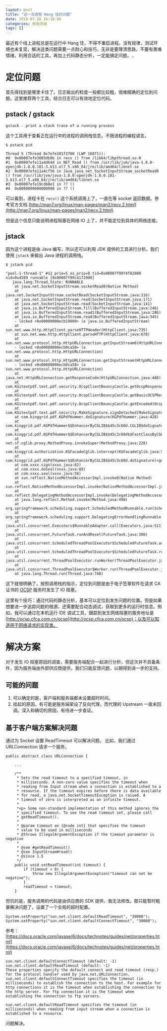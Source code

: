```yaml
---
layout: post
title: "记一次进程 Hang 住的问题"
date: 2019-07-28 16:19:00
categories: 经验总结
tags: []
---
```


最近有个线上进程总是在运行中 Hang 住，不得不重启进程。没有规律，测试环境也未复现，解决这类问题需要一点耐心和技巧，无非是要理清思路，不要有畏难情绪，利用合适的工具，再加上代码静态分析，一定能搞定问题。..

<!-- more -->

# 定位问题

首先得找到是哪里卡住了。日志输出的粒度一般都比较粗，很难精确的定位到问题。这里推荐两个工具，结合日志可以有效地定位代码。

## pstack / gstack

`gstack - print a stack trace of a running process`

这个工具用于查看正在运行中的进程的调用栈信息，不限进程的编程语言。

```
$ pstack pid

Thread 5 (Thread 0x7efe181f3700 (LWP 16871)):
#0  0x00007efe3085db8b in recv () from /lib64/libpthread.so.0
#1  0x00007efe11a4d64d in NET_Read () from /usr/lib/jvm/java-1.8.0-openjdk-1.8.0.181-3.b13.el7_5.x86_64/jre/lib/amd64/libnet.so
#2  0x00007efe11a4cf56 in Java_java_net_SocketInputStream_socketRead0 () from /usr/lib/jvm/java-1.8.0-openjdk-1.8.0.181-3.b13.el7_5.x86_64/jre/lib/amd64/libnet.so
#3  0x00007efe19cdb8e1 in ?? ()
#4  0x0000000000000000 in ?? ()
```

可以看到，进程卡在 `recv()` 这个系统调用上了，一直在等 socket 返回数据。参考官方文档 [http://man7.org/linux/man-pages/man2/recv.2.html](http://man7.org/linux/man-pages/man2/recv.2.html)

但是这个信息只能说明进程阻塞在网络 IO 上了，并不能定位到具体的网络连接。

## jstack

因为这个进程是由 Java 编写，所以还可以利用 JDK 提供的工具进行分析。我们使用 `jstack` 来输出 Java 进程的调用栈。

```
$ jstack pid

"pool-1-thread-1" #12 prio=5 os_prio=0 tid=0x00007f99f4f82000 nid=0x4509 runnable [0x00007f99c4172000]
   java.lang.Thread.State: RUNNABLE
	at java.net.SocketInputStream.socketRead0(Native Method)
	at java.net.SocketInputStream.socketRead(SocketInputStream.java:116)
	at java.net.SocketInputStream.read(SocketInputStream.java:171)
	at java.net.SocketInputStream.read(SocketInputStream.java:141)
	at java.io.BufferedInputStream.fill(BufferedInputStream.java:246)
	at java.io.BufferedInputStream.read1(BufferedInputStream.java:286)
	at java.io.BufferedInputStream.read(BufferedInputStream.java:345)
	- locked <0x00000000ecb19000> (a java.io.BufferedInputStream)
	at sun.net.www.http.HttpClient.parseHTTPHeader(HttpClient.java:735)
	at sun.net.www.http.HttpClient.parseHTTP(HttpClient.java:678)
	at sun.net.www.protocol.http.HttpURLConnection.getInputStream0(HttpURLConnection.java:1587)
	- locked <0x00000000ecb0ca58> (a sun.net.www.protocol.http.HttpURLConnection)
	at sun.net.www.protocol.http.HttpURLConnection.getInputStream(HttpURLConnection.java:1492)
	- locked <0x00000000ecb0ca58> (a sun.net.www.protocol.http.HttpURLConnection)
	at java.net.HttpURLConnection.getResponseCode(HttpURLConnection.java:480)
	at com.KGitextpdf.text.pdf.security.OcspClientBouncyCastle.getOcspResponse(OcspClientBouncyCastle.java:142)
	at com.KGitextpdf.text.pdf.security.OcspClientBouncyCastle.getBasicOCSPResp(OcspClientBouncyCastle.java:152)
	at com.KGitextpdf.text.pdf.security.OcspClientBouncyCastle.getEncoded(OcspClientBouncyCastle.java:176)
	at com.KGitextpdf.text.pdf.security.MakeSignature.signDetached(MakeSignature.java:179)
	at com.kinggrid.pdf.KGPdfHummer.doSignature(KGPdfHummer.java:428)
	at com.kinggrid.pdf.KGPdfHummer$$EnhancerByCGLIB$$45c3c60d.CGLIB$doSignature$42(<generated>)
	at com.kinggrid.pdf.KGPdfHummer$$EnhancerByCGLIB$$45c3c60d$$FastClassByCGLIB$$c56dd4ae.invoke(<generated>)
	at net.sf.cglib.proxy.MethodProxy.invokeSuper(MethodProxy.java:228)
	at com.kinggrid.authorization.KGFacadeCglib.intercept(KGFacadeCglib.java:58)
	at com.kinggrid.pdf.KGPdfHummer$$EnhancerByCGLIB$$45c3c60d.doSignature(<generated>)
	at com.xxxx.sign(xxxx.java:62)
	at com.xxxx.doSeal(xxxx.java:89)
	at com.xxxx.seal(xxxx.java:58)
	at sun.reflect.NativeMethodAccessorImpl.invoke0(Native Method)
	at sun.reflect.NativeMethodAccessorImpl.invoke(NativeMethodAccessorImpl.java:62)
	at sun.reflect.DelegatingMethodAccessorImpl.invoke(DelegatingMethodAccessorImpl.java:43)
	at java.lang.reflect.Method.invoke(Method.java:498)
	at org.springframework.scheduling.support.ScheduledMethodRunnable.run(ScheduledMethodRunnable.java:65)
	at org.springframework.scheduling.support.DelegatingErrorHandlingRunnable.run(DelegatingErrorHandlingRunnable.java:54)
	at java.util.concurrent.Executors$RunnableAdapter.call(Executors.java:511)
	at java.util.concurrent.FutureTask.runAndReset(FutureTask.java:308)
	at java.util.concurrent.ScheduledThreadPoolExecutor$ScheduledFutureTask.access$301(ScheduledThreadPoolExecutor.java:180)
	at java.util.concurrent.ScheduledThreadPoolExecutor$ScheduledFutureTask.run(ScheduledThreadPoolExecutor.java:294)
	at java.util.concurrent.ThreadPoolExecutor.runWorker(ThreadPoolExecutor.java:1149)
	at java.util.concurrent.ThreadPoolExecutor$Worker.run(ThreadPoolExecutor.java:624)
	at java.lang.Thread.run(Thread.java:748)
```

这下就很明确了，按照调用栈的指示，定位到问题是由于电子签章软件在请求 CA 证书的 [OCSP](https://zh.wikipedia.org/wiki/%E5%9C%A8%E7%BA%BF%E8%AF%81%E4%B9%A6%E7%8A%B6%E6%80%81%E5%8D%8F%E8%AE%AE) 服务时发生了 IO 阻塞。

这里有个技巧：通过代码的静态分析，基本可以定位到发生问题的位置。但是如果想要进一步追踪问题的根源，还需要配合动态调试，获取到更多的运行时信息。例如，我可以通过在本机运行 IDE 调试工具，跟踪到发生网络阻塞的服务地址是 [http://ocsp.cfca.com.cn/ocsp](http://ocsp.cfca.com.cn/ocsp)；以及可以知道用于网络请求的实现类。

# 解决方案

对于发生 IO 阻塞原因的调查，需要服务端配合一起进行分析，但这次并不具备条件，因为服务端由外部供应商提供，我们只能反馈问题，以期得到进一步的支持。

## 可能的问题

1. 可以确定的是，客户端和服务端都未设置超时时间。
2. 挂起的原因，有可能是服务端架设了反向代理，而代理的 Upstream 一直未回调。深入和确切的原因，有待进一步查证。

## 基于客户端方案解决问题

通过为 Socket 设置 ReadTimeout 可以解决问题。
比如，我们通过 URLConnection 请求一个服务，
```
public abstract class URLConnection {
    
    ...

    /**
     * Sets the read timeout to a specified timeout, in
     * milliseconds. A non-zero value specifies the timeout when
     * reading from Input stream when a connection is established to a
     * resource. If the timeout expires before there is data available
     * for read, a java.net.SocketTimeoutException is raised. A
     * timeout of zero is interpreted as an infinite timeout.
     *
     *<p> Some non-standard implementation of this method ignores the
     * specified timeout. To see the read timeout set, please call
     * getReadTimeout().
     *
     * @param timeout an {@code int} that specifies the timeout
     * value to be used in milliseconds
     * @throws IllegalArgumentException if the timeout parameter is negative
     *
     * @see #getReadTimeout()
     * @see InputStream#read()
     * @since 1.5
     */
    public void setReadTimeout(int timeout) {
        if (timeout < 0) {
            throw new IllegalArgumentException("timeout can not be negative");
        }
        readTimeout = timeout;
    }
```

但坑的是，服务调用的代码是由供应商的 SDK 提供，我无法修改。那只能暂时粗暴解决问题了，设置了一个全局的超时配置。

```
System.setProperty("sun.net.client.defaultReadTimeout", "30000");
System.setProperty("sun.net.client.defaultConnectTimeout", "30000");
```

参考：[https://docs.oracle.com/javase/6/docs/technotes/guides/net/properties.html](https://docs.oracle.com/javase/6/docs/technotes/guides/net/properties.html)

```
sun.net.client.defaultConnectTimeout (default: -1)
sun.net.client.defaultReadTimeout (default: -1)
These properties specify the default connect and read timeout (resp.) for the protocol handler used by java.net.URLConnection.
sun.net.client.defaultConnectTimeout specifies the timeout (in milliseconds) to establish the connection to the host. For example for http connections it is the timeout when establishing the connection to the http server. For ftp connection it is the timeout when establishing the connection to ftp servers.

sun.net.client.defaultReadTimeout specifies the timeout (in milliseconds) when reading from input stream when a connection is established to a resource.
```

问题解决。